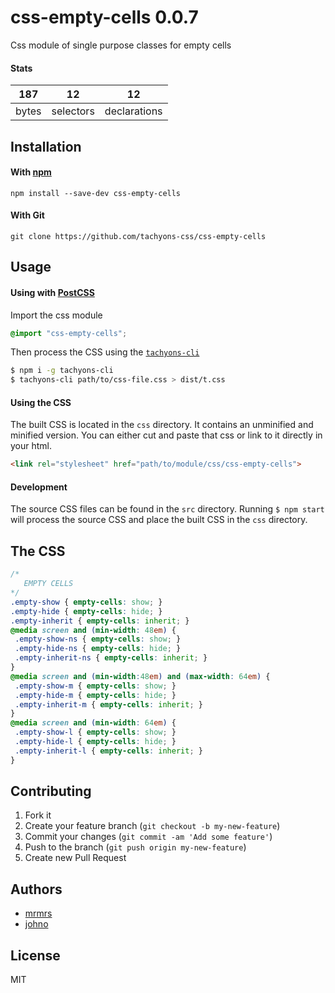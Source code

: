 # css-empty-cells 0.0.7

Css module of single purpose classes for empty cells

#### Stats

187 | 12 | 12
---|---|---
bytes | selectors | declarations

## Installation

#### With [npm](https://npmjs.com)

```
npm install --save-dev css-empty-cells
```

#### With Git

```
git clone https://github.com/tachyons-css/css-empty-cells
```

## Usage

#### Using with [PostCSS](https://github.com/postcss/postcss)

Import the css module

```css
@import "css-empty-cells";
```

Then process the CSS using the [`tachyons-cli`](https://github.com/tachyons-css/tachyons-cli)

```sh
$ npm i -g tachyons-cli
$ tachyons-cli path/to/css-file.css > dist/t.css
```

#### Using the CSS

The built CSS is located in the `css` directory. It contains an unminified and minified version.
You can either cut and paste that css or link to it directly in your html.

```html
<link rel="stylesheet" href="path/to/module/css/css-empty-cells">
```

#### Development

The source CSS files can be found in the `src` directory.
Running `$ npm start` will process the source CSS and place the built CSS in the `css` directory.

## The CSS

```css
/*
   EMPTY CELLS
*/
.empty-show { empty-cells: show; }
.empty-hide { empty-cells: hide; }
.empty-inherit { empty-cells: inherit; }
@media screen and (min-width: 48em) {
 .empty-show-ns { empty-cells: show; }
 .empty-hide-ns { empty-cells: hide; }
 .empty-inherit-ns { empty-cells: inherit; }
}
@media screen and (min-width:48em) and (max-width: 64em) {
 .empty-show-m { empty-cells: show; }
 .empty-hide-m { empty-cells: hide; }
 .empty-inherit-m { empty-cells: inherit; }
}
@media screen and (min-width: 64em) {
 .empty-show-l { empty-cells: show; }
 .empty-hide-l { empty-cells: hide; }
 .empty-inherit-l { empty-cells: inherit; }
}
```

## Contributing

1. Fork it
2. Create your feature branch (`git checkout -b my-new-feature`)
3. Commit your changes (`git commit -am 'Add some feature'`)
4. Push to the branch (`git push origin my-new-feature`)
5. Create new Pull Request

## Authors

* [mrmrs](http://mrmrs.io)
* [johno](http://johnotander.com)

## License

MIT

